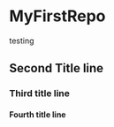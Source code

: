MyFirstRepo
===========

testing 

## Second Title line
### Third title line
#### Fourth title line 